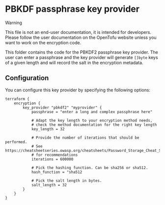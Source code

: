 # PBKDF passphrase key provider

> [!WARNING]
> This file is not an end-user documentation, it is intended for developers. Please follow the user documentation on the OpenTofu website unless you want to work on the encryption code.

This folder contains the code for the PBKDF2 passphrase key provider. The user can enter a passphrase and the key provider will generate `[]byte` keys of a given length and will record the salt in the encryption metadata.

## Configuration

You can configure this key provider by specifying the following options:

```hcl2
terraform {
    encryption {
        key_provider "pbkdf2" "myprovider" {
            passphrase = "enter a long and complex passphrase here"
            
            # Adapt the key length to your encryption method needs,
            # check the method documentation for the right key length
            key_length = 32
            
            # Provide the number of iterations that should be performed.
            # See https://cheatsheetseries.owasp.org/cheatsheets/Password_Storage_Cheat_Sheet.html#pbkdf2
            # for recommendations
            iterations = 600000 
	
	        # Pick the hashing function. Can be sha256 or sha512.
	        hash_function = "sha512
	        
	        # Pick the salt length in bytes.
	        salt_length = 32
        }
    }
}
```